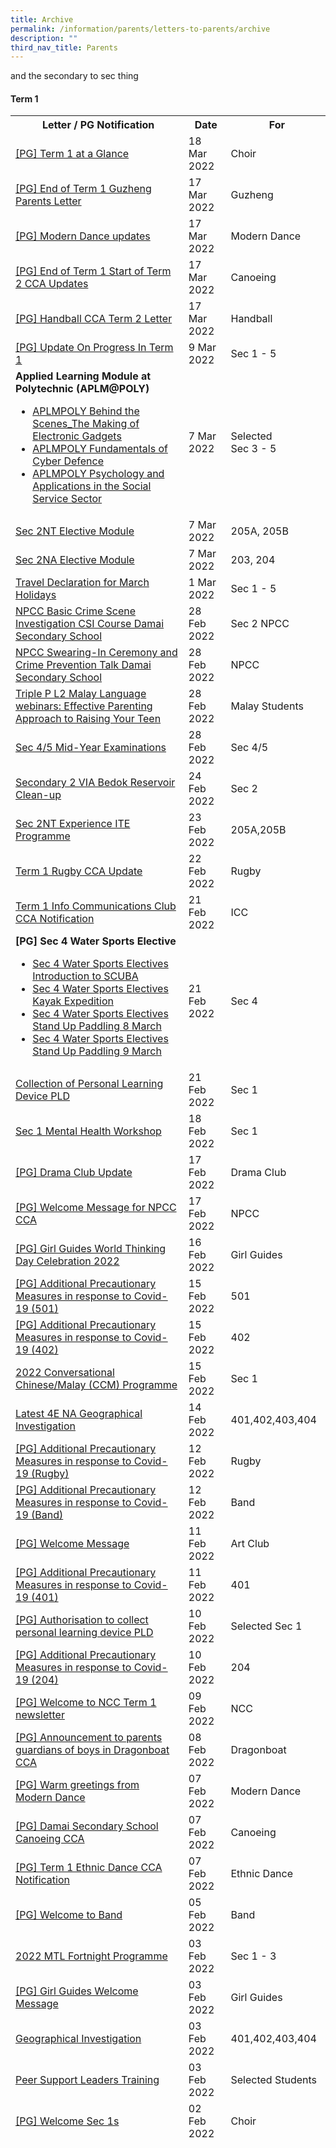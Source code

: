 ```yaml
---
title: Archive
permalink: /information/parents/letters-to-parents/archive
description: ""
third_nav_title: Parents
---
```

[](/files/2022%20MTL%20Fortnight%20Programme%20docx.pdf) and the secondary to sec thing

<h4><strong>Term 1<br /></strong></h4>
<table style="height: 3236px;">
<tbody>
<tr style="height: 18px;">
<th style="height: 18px; width: 446.141px;">&nbsp;Letter / PG Notification</th>
<th style="height: 18px; width: 66.5px;">&nbsp;Date</th>
<th style="height: 18px; width: 152.344px;">&nbsp;For</th>
</tr>
<tr style="height: 36px;">
<td style="height: 36px; width: 446.141px;"><a href="/files/Term%201%20at%20a%20Glance.pdf" target="_blank" rel="noopener">[PG] Term 1 at a Glance</a></td>
<td style="height: 36px; width: 66.5px;">18 Mar 2022</td>
<td style="height: 36px; width: 152.344px;">Choir</td>
</tr>
<tr style="height: 36px;">
<td style="height: 36px; width: 446.141px;"><a href="/files/End%20of%20Term%201%20Guzheng%20Parents%20Letter.pdf" target="_blank" rel="noopener">[PG] End of Term 1 Guzheng Parents Letter</a></td>
<td style="height: 36px; width: 66.5px;">17 Mar 2022</td>
<td style="height: 36px; width: 152.344px;">Guzheng</td>
</tr>
<tr style="height: 36px;">
<td style="height: 36px; width: 446.141px;"><a href="/files/Modern%20Dance%20updates.pdf" target="_blank" rel="noopener">[PG] Modern Dance updates</a></td>
<td style="height: 36px; width: 66.5px;">17 Mar 2022</td>
<td style="height: 36px; width: 152.344px;">Modern Dance</td>
</tr>
<tr style="height: 36px;">
<td style="height: 36px; width: 446.141px;"><a href="/files/End%20of%20Term%201%20Start%20of%20Term%202%20CCA%20Updates.pdf" target="_blank" rel="noopener">[PG] End of Term 1 Start of Term 2 CCA Updates</a></td>
<td style="height: 36px; width: 66.5px;">17 Mar 2022</td>
<td style="height: 36px; width: 152.344px;">Canoeing</td>
</tr>
<tr style="height: 36px;">
<td style="height: 36px; width: 446.141px;"><a href="/files/Handball%20CCA%20Term%202%20Letter.pdf" target="_blank" rel="noopener">[PG] Handball CCA Term 2 Letter</a></td>
<td style="height: 36px; width: 66.5px;">17 Mar 2022</td>
<td style="height: 36px; width: 152.344px;">Handball</td>
</tr>
<tr style="height: 36px;">
<td style="height: 36px; width: 446.141px;"><a href="/files/Update%20On%20Progress%20In%20Term%201.pdf" target="_blank" rel="noopener">[PG] Update On Progress In Term 1</a></td>
<td style="height: 36px; width: 66.5px;">9 Mar 2022</td>
<td style="height: 36px; width: 152.344px;">Sec 1 - 5</td>
</tr>
<tr style="height: 137px;">
<td style="height: 137px; width: 446.141px;"><strong>Applied Learning Module at Polytechnic (APLM@POLY)</strong><br />
<ul>
<li><a href="/files/APLMPOLY%20Behind%20the%20Scenes_The%20Making%20of%20Electronic%20Gadgets.pdf" target="_blank" rel="noopener">APLMPOLY Behind the Scenes_The Making of Electronic Gadgets</a></li>
<li><a href="/files/APLMPOLY%20Fundamentals%20of%20Cyber%20Defence.pdf" target="_blank" rel="noopener">APLMPOLY Fundamentals of Cyber Defence</a></li>
<li><a href="/files/APLMPOLY%20Psychology%20and%20Applications%20in%20the%20Social%20Service%20Sector.pdf" target="_blank" rel="noopener">APLMPOLY Psychology and Applications in the Social Service Sector</a></li>
</ul>
</td>
<td style="height: 137px; width: 66.5px;">7 Mar 2022</td>
<td style="height: 137px; width: 152.344px;">Selected<br />Sec 3 - 5</td>
</tr>
<tr style="height: 36px;">
<td style="height: 36px; width: 446.141px;"><a href="/files/Sec%202/Sec%202NT%20Elective%20Module.pdf" target="_blank" rel="noopener">Sec 2NT Elective Module</a></td>
<td style="height: 36px; width: 66.5px;">7 Mar 2022</td>
<td style="height: 36px; width: 152.344px;">205A, 205B</td>
</tr>
<tr style="height: 36px;">
<td style="height: 36px; width: 446.141px;"><a href="/files/Sec%202NA%20Elective%20Module.pdf" target="_blank" rel="noopener">Sec 2NA Elective Module</a></td>
<td style="height: 36px; width: 66.5px;">7 Mar 2022</td>
<td style="height: 36px; width: 152.344px;">203, 204</td>
</tr>
<tr style="height: 36px;">
<td style="height: 36px; width: 446.141px;"><a href="/files/Travel%20Declaration%20for%20March%20Holidays.pdf">Travel Declaration for March Holidays</a></td>
<td style="height: 36px; width: 66.5px;">1 Mar 2022</td>
<td style="height: 36px; width: 152.344px;">Sec 1 - 5</td>
</tr>
<tr style="height: 36px;">
<td style="height: 36px; width: 446.141px;"><a href="/files/NPCC%20Basic%20Crime%20Scene%20Investigation%20CSI%20Course%20%20Damai%20Secondary%20School.pdf" target="_blank" rel="noopener">NPCC Basic Crime Scene Investigation CSI Course Damai Secondary School</a></td>
<td style="height: 36px; width: 66.5px;">28 Feb 2022</td>
<td style="height: 36px; width: 152.344px;">Sec 2 NPCC</td>
</tr>
<tr style="height: 36px;">
<td style="height: 36px; width: 446.141px;"><a href="/files/NPCC%20Swearing-In%20Ceremony%20and%20Crime%20Prevention%20Talk%20%20Damai%20Secondary%20School.pdf" target="_blank" rel="noopener">NPCC Swearing-In Ceremony and Crime Prevention Talk Damai Secondary School</a></td>
<td style="height: 36px; width: 66.5px;">28 Feb 2022</td>
<td style="height: 36px; width: 152.344px;">NPCC</td>
</tr>
<tr style="height: 36px;">
<td style="height: 36px; width: 446.141px;"><a href="/files/Triple%20P%20L2%20Malay%20Language%20webinars%20%20Effective%20Parenting%20Approach%20to%20Raising%20Your%20Teen.pdf" target="_blank" rel="noopener">Triple P L2 Malay Language webinars: Effective Parenting Approach to Raising Your Teen</a></td>
<td style="height: 36px; width: 66.5px;">28 Feb 2022</td>
<td style="height: 36px; width: 152.344px;">Malay Students</td>
</tr>
<tr style="height: 36px;">
<td style="height: 36px; width: 446.141px;"><a href="/files/Mid-Year%20Examinations%20Oral%20%20Written%20Examination.pdf" target="_blank" rel="noopener">Sec 4/5 Mid-Year Examinations</a></td>
<td style="height: 36px; width: 66.5px;">28 Feb 2022</td>
<td style="height: 36px; width: 152.344px;">Sec 4/5</td>
</tr>
<tr style="height: 36px;">
<td style="height: 36px; width: 446.141px;"><a href="/files/Secondary%202%20VIA%20%20Bedok%20Reservoir%20Clean-up.pdf" target="_blank" rel="noopener">Secondary 2 VIA Bedok Reservoir Clean-up</a></td>
<td style="height: 36px; width: 66.5px;">24 Feb 2022</td>
<td style="height: 36px; width: 152.344px;">Sec 2</td>
</tr>
<tr style="height: 36px;">
<td style="height: 36px; width: 446.141px;"><a href="/files/Sec%202NT%20Experience%20ITE%20Programme.pdf" target="_blank" rel="noopener">Sec 2NT Experience ITE Programme</a></td>
<td style="height: 36px; width: 66.5px;">23 Feb 2022</td>
<td style="height: 36px; width: 152.344px;">205A,205B</td>
</tr>
<tr style="height: 36px;">
<td style="height: 36px; width: 446.141px;"><a href="/files/Term%201%20Rugby%20CCA%20Update.pdf" target="_blank" rel="noopener">Term 1 Rugby CCA Update</a></td>
<td style="height: 36px; width: 66.5px;">22 Feb 2022</td>
<td style="height: 36px; width: 152.344px;">Rugby</td>
</tr>
<tr style="height: 36px;">
<td style="height: 36px; width: 446.141px;"><a href="/files/Term%201%20Info%20Communications%20Club%20CCA%20Notification.pdf" target="_blank" rel="noopener">Term 1 Info Communications Club CCA Notification</a></td>
<td style="height: 36px; width: 66.5px;">21 Feb 2022</td>
<td style="height: 36px; width: 152.344px;">ICC</td>
</tr>
<tr style="height: 118px;">
<td style="height: 118px; width: 446.141px;"><strong>[PG] Sec 4 Water Sports Elective</strong><br />
<ul>
<li><a href="/files/Sec%204%20Water%20Sports%20Electives%20Introduction%20to%20SCUBA.pdf" target="_blank" rel="noopener">Sec 4 Water Sports Electives Introduction to SCUBA</a></li>
<li><a href="/files/Sec%204%20Water%20Sports%20Electives%20Kayak%20Expedition.pdf" target="_blank" rel="noopener">Sec 4 Water Sports Electives Kayak Expedition</a></li>
<li><a href="/files/Sec%204%20Water%20Sports%20Electives%20Stand%20Up%20Paddling%208%20March.pdf" target="_blank" rel="noopener">Sec 4 Water Sports Electives Stand Up Paddling 8 March</a></li>
<li><a href="/files/Sec%204%20Water%20Sports%20Electives%20Stand%20Up%20Paddling%209%20March.pdf" target="_blank" rel="noopener">Sec 4 Water Sports Electives Stand Up Paddling 9 March</a></li>
</ul>
</td>
<td style="height: 118px; width: 66.5px;">21 Feb 2022</td>
<td style="height: 118px; width: 152.344px;">Sec 4</td>
</tr>
<tr style="height: 36px;">
<td style="height: 36px; width: 446.141px;"><a href="/files/Collection%20of%20Personal%20Learning%20Device%20PLD_14%20Feb%202022.pdf" target="_blank" rel="noopener">Collection of Personal Learning Device PLD</a></td>
<td style="height: 36px; width: 66.5px;">21 Feb 2022</td>
<td style="height: 36px; width: 152.344px;">Sec 1</td>
</tr>
<tr style="height: 36px;">
<td style="height: 36px; width: 446.141px;"><a href="/files/Sec%201%20Mental%20Health%20Workshop.pdf" target="_blank" rel="noopener">Sec 1 Mental Health Workshop</a></td>
<td style="height: 36px; width: 66.5px;">18 Feb 2022</td>
<td style="height: 36px; width: 152.344px;">Sec 1</td>
</tr>
<tr style="height: 36px;">
<td style="height: 36px; width: 446.141px;"><a href="/files/Drama%20Club%20Update.pdf" target="_blank" rel="noopener">[PG] Drama Club Update</a></td>
<td style="height: 36px; width: 66.5px;">17 Feb 2022</td>
<td style="height: 36px; width: 152.344px;">Drama Club</td>
</tr>
<tr style="height: 36px;">
<td style="height: 36px; width: 446.141px;"><a href="/files/Welcome%20Message%20for%20NPCC%20CCA.pdf" target="_blank" rel="noopener">[PG] Welcome Message for NPCC CCA</a></td>
<td style="height: 36px; width: 66.5px;">17 Feb 2022</td>
<td style="height: 36px; width: 152.344px;">NPCC</td>
</tr>
<tr style="height: 36px;">
<td style="height: 36px; width: 446.141px;"><a href="/files/Girl%20Guides%20World%20Thinking%20Day%20Celebration%202022.pdf" target="_blank" rel="noopener">[PG] Girl Guides World Thinking Day Celebration 2022</a></td>
<td style="height: 36px; width: 66.5px;">16 Feb 2022</td>
<td style="height: 36px; width: 152.344px;">Girl Guides</td>
</tr>
<tr style="height: 36px;">
<td style="height: 36px; width: 446.141px;"><a href="/files/Additional%20Precautionary%20Measures%20in%20response%20to%20Covid-19%20501.pdf" target="_blank" rel="noopener">[PG] Additional Precautionary Measures in response to Covid-19 (501)</a></td>
<td style="height: 36px; width: 66.5px;">15 Feb 2022</td>
<td style="height: 36px; width: 152.344px;">501</td>
</tr>
<tr style="height: 36px;">
<td style="height: 36px; width: 446.141px;"><a href="/files/Additional%20Precautionary%20Measures%20in%20response%20to%20Covid-19%20402.pdf" target="_blank" rel="noopener">[PG] Additional Precautionary Measures in response to Covid-19 (402)</a></td>
<td style="height: 36px; width: 66.5px;">15 Feb 2022</td>
<td style="height: 36px; width: 152.344px;">402</td>
</tr>
<tr style="height: 36px;">
<td style="height: 36px; width: 446.141px;"><a href="/files/2022%20CCM%20Programme.pdf" target="">2022 Conversational Chinese/Malay (CCM) Programme</a></td>
<td style="height: 36px; width: 66.5px;">15 Feb 2022</td>
<td style="height: 36px; width: 152.344px;">Sec 1</td>
</tr>
<tr style="height: 36px;">
<td style="height: 36px; width: 446.141px;"><a href="/files/Latest%204E%20NA%20Geographical%20Investigation.pdf" target="_blank" rel="noopener">Latest 4E NA Geographical Investigation</a></td>
<td style="height: 36px; width: 66.5px;">14 Feb 2022</td>
<td style="height: 36px; width: 152.344px;">401,402,403,404</td>
</tr>
<tr style="height: 36px;">
<td style="height: 36px; width: 446.141px;"><a href="/files/Additional%20Precautionary%20Measures%20in%20response%20to%20Covid-19%20Rugby%20CCA.pdf">[PG] Additional Precautionary Measures in response to Covid-19 (Rugby)</a></td>
<td style="height: 36px; width: 66.5px;">12 Feb 2022</td>
<td style="height: 36px; width: 152.344px;">Rugby</td>
</tr>
<tr style="height: 36px;">
<td style="height: 36px; width: 446.141px;"><a href="/files/Additional%20Precautionary%20Measures%20in%20response%20to%20Covid-19%20Band%20CCA.pdf">[PG] Additional Precautionary Measures in response to Covid-19 (Band)</a></td>
<td style="height: 36px; width: 66.5px;">12 Feb 2022</td>
<td style="height: 36px; width: 152.344px;">Band</td>
</tr>
<tr style="height: 36px;">
<td style="height: 36px; width: 446.141px;"><a href="/files/Welcome%20Message.pdf">[PG] Welcome Message</a></td>
<td style="height: 36px; width: 66.5px;">11 Feb 2022</td>
<td style="height: 36px; width: 152.344px;">Art Club</td>
</tr>
<tr style="height: 36px;">
<td style="height: 36px; width: 446.141px;"><a href="/files/Additional%20Precautionary%20Measures%20in%20response%20to%20Covid-19%20401.pdf">[PG] Additional Precautionary Measures in response to Covid-19 (401)</a></td>
<td style="height: 36px; width: 66.5px;">11 Feb 2022</td>
<td style="height: 36px; width: 152.344px;">401</td>
</tr>
<tr style="height: 36px;">
<td style="height: 36px; width: 446.141px;"><a href="/files/Authorisation%20to%20collect%20personal%20learning%20device%20PLD.pdf" target="_blank" rel="noopener">[PG] Authorisation to collect personal learning device PLD</a></td>
<td style="height: 36px; width: 66.5px;">10 Feb 2022</td>
<td style="height: 36px; width: 152.344px;">Selected Sec 1</td>
</tr>
<tr style="height: 36px;">
<td style="height: 36px; width: 446.141px;"><a href="/files/ADDITIONAL%20PRECAUTIONARY%20MEASURES%20IN%20RESPONSE%20TO%20COVID-19%20204.pdf">[PG] Additional Precautionary Measures in response to Covid-19 (204)</a></td>
<td style="height: 36px; width: 66.5px;">10 Feb 2022</td>
<td style="height: 36px; width: 152.344px;">204</td>
</tr>
<tr style="height: 36px;">
<td style="height: 36px; width: 446.141px;"><a href="/files/Welcome%20to%20NCC%20Term%201%20newsletter.pdf" target="_blank" rel="noopener">[PG] Welcome to NCC Term 1 newsletter</a></td>
<td style="height: 36px; width: 66.5px;">09 Feb 2022</td>
<td style="height: 36px; width: 152.344px;">NCC</td>
</tr>
<tr style="height: 36px;">
<td style="height: 36px; width: 446.141px;"><a href="/files/Announcement%20to%20parents%20%20guardians%20of%20boys%20in%20Dragonboat%20CCA.pdf" target="_blank" rel="noopener">[PG] Announcement to parents guardians of boys in Dragonboat CCA</a></td>
<td style="height: 36px; width: 66.5px;">08 Feb 2022</td>
<td style="height: 36px; width: 152.344px;">Dragonboat</td>
</tr>
<tr style="height: 36px;">
<td style="height: 36px; width: 446.141px;"><a href="/files/Warm%20greetings%20from%20Modern%20Dance.pdf" target="_blank" rel="noopener">[PG] Warm greetings from Modern Dance</a></td>
<td style="height: 36px; width: 66.5px;">07 Feb 2022</td>
<td style="height: 36px; width: 152.344px;">Modern Dance</td>
</tr>
<tr style="height: 36px;">
<td style="height: 36px; width: 446.141px;"><a href="/files/Damai%20Secondary%20School%20Canoeing%20CCA.pdf" target="_blank" rel="noopener">[PG] Damai Secondary School Canoeing CCA</a></td>
<td style="height: 36px; width: 66.5px;">07 Feb 2022</td>
<td style="height: 36px; width: 152.344px;">Canoeing</td>
</tr>
<tr style="height: 36px;">
<td style="height: 36px; width: 446.141px;"><a href="/files/Term%201%20Ethnic%20Dance%20CCA%20Notification.pdf" target="_blank" rel="noopener">[PG] Term 1 Ethnic Dance CCA Notification</a></td>
<td style="height: 36px; width: 66.5px;">07 Feb 2022</td>
<td style="height: 36px; width: 152.344px;">Ethnic Dance</td>
</tr>
<tr style="height: 36px;">
<td style="height: 36px; width: 446.141px;"><a href="/files/Welcome%20to%20Band.pdf" target="_blank" rel="noopener">[PG] Welcome to Band</a></td>
<td style="height: 36px; width: 66.5px;">05 Feb 2022</td>
<td style="height: 36px; width: 152.344px;">Band</td>
</tr>
<tr style="height: 36px;">
<td style="height: 36px; width: 446.141px;"><a href="/files/2022%20MTL%20Fortnight%20Programme%20docx.pdf" target="_blank" rel="noopener">2022 MTL Fortnight Programme</a></td>
<td style="height: 36px; width: 66.5px;">03 Feb 2022</td>
<td style="height: 36px; width: 152.344px;">Sec 1 - 3</td>
</tr>
<tr style="height: 36px;">
<td style="height: 36px; width: 446.141px;"><a href="/files/Girl%20Guides%20Welcome%20Message.pdf" target="_blank" rel="noopener">[PG] Girl Guides Welcome Message</a></td>
<td style="height: 36px; width: 66.5px;">03 Feb 2022</td>
<td style="height: 36px; width: 152.344px;">Girl Guides</td>
</tr>
<tr style="height: 36px;">
<td style="height: 36px; width: 446.141px;"><a href="/files/Geographical%20Investigation%20Parents%20Letter.pdf" target="_blank" rel="noopener">Geographical Investigation</a></td>
<td style="height: 36px; width: 66.5px;">03 Feb 2022</td>
<td style="height: 36px; width: 152.344px;">401,402,403,404</td>
</tr>
<tr style="height: 36px;">
<td style="height: 36px; width: 446.141px;"><a href="/files/PSL%20Training%20Parent%20Letter%202022_FINAL.pdf" target="_blank" rel="noopener">Peer Support Leaders Training</a></td>
<td style="height: 36px; width: 66.5px;">03 Feb 2022</td>
<td style="height: 36px; width: 152.344px;">Selected Students</td>
</tr>
<tr style="height: 36px;">
<td style="height: 36px; width: 446.141px;"><a href="/files/Welcome%20Sec%201s.pdf" target="_blank" rel="noopener">[PG] Welcome Sec 1s</a></td>
<td style="height: 36px; width: 66.5px;">02 Feb 2022</td>
<td style="height: 36px; width: 152.344px;">Choir</td>
</tr>
<tr style="height: 36px;">
<td style="height: 36px; width: 446.141px;"><a href="/files/Netball%20Term%201.pdf" target="_blank" rel="noopener">[PG] Netball Term 1</a></td>
<td style="height: 36px; width: 66.5px;">28 Jan 2022</td>
<td style="height: 36px; width: 152.344px;">Netball</td>
</tr>
<tr style="height: 36px;">
<td style="height: 36px; width: 446.141px;"><a href="/files/Effective%20Parenting%20Approach%20to%20raising%20your%20teen.pdf" target="_blank" rel="noopener">[PG] Effective Parenting Approach to raising your teen</a></td>
<td style="height: 36px; width: 66.5px;">28 Jan 2022</td>
<td style="height: 36px; width: 152.344px;">Sec 1 - 5</td>
</tr>
<tr style="height: 36px;">
<td style="height: 36px; width: 446.141px;"><a href="/files/Handball%20Termly%20Letter.pdf" target="_blank" rel="noopener">[PG] Handball Termly Letter</a></td>
<td style="height: 36px; width: 66.5px;">27 Jan 2022</td>
<td style="height: 36px; width: 152.344px;">Handball</td>
</tr>
<tr style="height: 36px;">
<td style="height: 36px; width: 446.141px;"><a href="/files/Term%201%20Guzheng%20CCA%20Parents%20Notification%20Letter.pdf" target="_blank" rel="noopener">[PG] Term 1 Guzheng CCA Parents Notification Letter</a></td>
<td style="height: 36px; width: 66.5px;">26 Jan 2022</td>
<td style="height: 36px; width: 152.344px;">Guzheng</td>
</tr>
<tr style="height: 36px;">
<td style="height: 36px; width: 446.141px;"><a href="/files/First%20contact%20Choir.pdf" target="_blank" rel="noopener">[PG] First contact Choir</a></td>
<td style="height: 36px; width: 66.5px;">25 Jan 2022</td>
<td style="height: 36px; width: 152.344px;">Choir</td>
</tr>
<tr style="height: 36px;">
<td style="height: 36px; width: 446.141px;">&nbsp;<a href="/files/Secondary%203%20VIA%20Preparatory%20Workshop.pdf" target="_blank" rel="noopener">Secondary 3 VIA Preparatory Workshop</a></td>
<td style="height: 36px; width: 66.5px;">24 Jan 2022</td>
<td style="height: 36px; width: 152.344px;">Sec 3</td>
</tr>
<tr style="height: 137px;">
<td style="height: 137px; width: 446.141px;"><strong>[PG] Coursework</strong><br />
<ul>
<li><a href="/files/Sec%204%205/GCE%20O%20Level%20DT%20coursework.pdf" target="_blank" rel="noopener">GCE O Level DT coursework</a></li>
<li><a href="/files/Sec%204%205/GCE%20NA%20Level%20DT%20coursework.pdf" target="_blank" rel="noopener">GCE NA Level DT coursework</a></li>
<li><a href="/files/Sec%204%205/GCE%20NT%20Level%20DT%20coursework.pdf" target="_blank" rel="noopener">GCE NT Level DT coursework</a></li>
<li><a href="/files/Sec%204%205/NFS%20coursework%206073.pdf" target="_blank" rel="noopener">Nutrition &amp; Food Science Coursework 6073</a></li>
<li><a href="/files/Sec%204%205/NFS%20coursework%206097.pdf" target="_blank" rel="noopener">Nutrition &amp; Food Science Coursework 6097</a></li>
</ul>
</td>
<td style="height: 137px; width: 66.5px;">24 Jan 2022</td>
<td style="height: 137px; width: 152.344px;">Sec 4 &amp; 5<br />D&amp;T / NFS</td>
</tr>
<tr style="height: 36px;">
<td style="height: 36px; width: 446.141px;"><a href="/files/Early%20Dismissal%20On%20Chinese%20New%20Year%20Eve.pdf" target="_blank" rel="noopener">[PG] Early Dismissal On Chinese New Year Eve</a></td>
<td style="height: 36px; width: 66.5px;">24 Jan 2022</td>
<td style="height: 36px; width: 152.344px;">Sec 1 - 5</td>
</tr>
<tr style="height: 36px;">
<td style="height: 36px; width: 446.141px;"><a href="/files/National%20School-based%20Human%20Papillomavirus%20Vaccination%20Programme%20for%20Sec%20One%20Female%20Students.pdf" target="_blank" rel="noopener">[PG] National School-based Human Papillomavirus Vaccination Programme for Secondary One Female Students</a></td>
<td style="height: 36px; width: 66.5px;">21 Jan 2022</td>
<td style="height: 36px; width: 152.344px;">Sec 1 Girls</td>
</tr>
<tr style="height: 36px;">
<td style="height: 36px; width: 446.141px;"><a href="/files/Consent%20for%20the%20Annual%20School-based%20Health%20%20Dental%20Services.pdf" target="_blank" rel="noopener">[PG] Consent for the Annual School-based Health Dental Services</a></td>
<td style="height: 36px; width: 66.5px;">20 Jan 2022</td>
<td style="height: 36px; width: 152.344px;">Sec 1</td>
</tr>
<tr style="height: 36px;">
<td style="height: 36px; width: 446.141px;"><a href="/files/Colours%20of%20the%20Mind%20workshop%20by%20Health%20Promotion%20Board.pdf" target="_blank" rel="noopener">[PG] Colours of the Mind workshop by Health Promotion Board</a></td>
<td style="height: 36px; width: 66.5px;">20 Jan 2022</td>
<td style="height: 36px; width: 152.344px;">Sec 1 - 5</td>
</tr>
<tr style="height: 36px;">
<td style="height: 36px; width: 446.141px;"><a href="/files/Notification%20of%20Activity_BPA%202022.pdf" target="_blank" rel="noopener">Girl Guides BPA Written and Execution Tests 2022</a></td>
<td style="height: 36px; width: 66.5px;">20 Jan 2022</td>
<td style="height: 36px; width: 152.344px;">Selected Sec 4 Girl Guides</td>
</tr>
<tr style="height: 36px;">
<td style="height: 36px; width: 446.141px;"><a href="/files/Parents%20Letter_NCC%20Camp%20STEEL%202022.pdf">NCC Camp STEEL 2022</a></td>
<td style="height: 36px; width: 66.5px;">20 Jan 2022</td>
<td style="height: 36px; width: 152.344px;">Selected Sec 2 NCC&nbsp;</td>
</tr>
<tr style="height: 36px;">
<td style="height: 36px; width: 446.141px;"><a href="/files/Bridging%20Programme%20for%20Foundation%20Mathematics%202022.pdf" target="_blank" rel="noopener">Bridging Programme for Foundation Mathematics 2022</a></td>
<td style="height: 36px; width: 66.5px;">18 Jan 2022</td>
<td style="height: 36px; width: 152.344px;">Selected Sec 1&nbsp;</td>
</tr>
<tr style="height: 36px;">
<td style="height: 36px; width: 446.141px;"><a href="/files/Letter%20to%20Parents_Guardians%20-%20Fee%20Subsidies%20for%20Students%20on%20School-based%20FAS.pdf" target="_blank" rel="noopener">Fee Subsidies for Students on School-based FAS</a></td>
<td style="height: 36px; width: 66.5px;">18 Jan 2022</td>
<td style="height: 36px; width: 152.344px;">School-based FAS</td>
</tr>
<tr style="height: 36px;">
<td style="height: 36px; width: 446.141px;"><a href="/files/Assessment%20of%20Suitability%20of%20Student-Owned%20Device.pdf">Assessment of Suitability of Student-Owned Device</a></td>
<td style="height: 36px; width: 66.5px;">18 Jan 2022</td>
<td style="height: 36px; width: 152.344px;">Selected Students</td>
</tr>
<tr style="height: 36px;">
<td style="height: 36px; width: 446.141px;"><a href="/files/Sec%204%205/PG%20Sec%204%20%205%20Meet-the-Parents%20session%20via%20Zoom.pdf" target="_blank" rel="noopener">[PG] Sec 4 &amp; 5 Meet-the-Parents session via Zoom</a></td>
<td style="height: 36px; width: 66.5px;">17 Jan 2022</td>
<td style="height: 36px; width: 152.344px;">Sec 4 &amp; 5</td>
</tr>
<tr style="height: 36px;">
<td style="height: 36px; width: 446.141px;"><a href="/files/PG%20Colour%20Testing%20for%20Sec%201%20students%20in%20Student%20Health%20Centre.pdf" target="_blank" rel="noopener">[PG] Colour Testing for Sec 1 students in Student Health Centre</a></td>
<td style="height: 36px; width: 66.5px;">17 Jan 2022</td>
<td style="height: 36px; width: 152.344px;">Sec 1</td>
</tr>
<tr style="height: 36px;">
<td style="height: 36px; width: 446.141px;"><a href="/files/Secondary%204%20%205%20Polytechnic%20Talks%20and%20Workshops.pdf" target="_blank" rel="noopener">Secondary 4 &amp; 5 Polytechnic Talks and Workshops</a></td>
<td style="height: 36px; width: 66.5px;">17 Jan 2022</td>
<td style="height: 36px; width: 152.344px;">Sec 4 &amp; 5</td>
</tr>
<tr style="height: 36px;">
<td style="height: 36px; width: 446.141px;"><a href="/files/Sec%202%20HI%20NOA%202022%20to%20Ford%20Factory.pdf" target="_blank" rel="noopener">Sec 2 HI NOA 2022 to Ford Factory</a></td>
<td style="height: 36px; width: 66.5px;">17 Jan 2022</td>
<td style="height: 36px; width: 152.344px;">201,202,203,204</td>
</tr>
<tr style="height: 36px;">
<td style="height: 36px; width: 446.141px;"><a href="/files/PG%20NPCC%20Sec%2023%20Marksmanship%20Training%20%20Damai%20Secondary%20School.pdf" target="_blank" rel="noopener">[PG] NPCC Sec 2/3 Marksmanship Training Damai Secondary School</a></td>
<td style="height: 36px; width: 66.5px;">14 Jan 2022</td>
<td style="height: 36px; width: 152.344px;">NPCC Sec 2 &amp; 3</td>
</tr>
<tr style="height: 36px;">
<td style="height: 36px; width: 446.141px;"><a href="/files/PG%20Sec%201%20CCA%20Selection.pdf" target="_blank" rel="noopener">[PG] Sec 1 CCA Selection</a></td>
<td style="height: 36px; width: 66.5px;">14 Jan 2022</td>
<td style="height: 36px; width: 152.344px;">Sec 1</td>
</tr>
<tr style="height: 36px;">
<td style="height: 36px; width: 446.141px;"><a href="/files/PG%20Registration%20of%20NRIC%20in%20School.pdf" target="_blank" rel="noopener">[PG] Registration of NRIC in School</a></td>
<td style="height: 36px; width: 66.5px;">11 Jan 2022</td>
<td style="height: 36px; width: 152.344px;">Sec 3</td>
</tr>
<tr style="height: 36px;">
<td style="height: 36px; width: 446.141px;"><a href="/files/2022%20Schedule%20of%20Non%20Weighted%20Assessment%20Semester%201%20Secondary%204%20%205%20v2.pdf" target="_blank" rel="noopener">[PG] Sec 4 &amp; 5 Schedule of Non Weighted Assessment Semester 1</a></td>
<td style="height: 36px; width: 66.5px;">11 Jan 2022</td>
<td style="height: 36px; width: 152.344px;">Sec 4 &amp; 5</td>
</tr>
<tr style="height: 36px;">
<td style="height: 36px; width: 446.141px;"><a href="/files/PG%202022%20Schedule%20of%20Weighted%20Assessment%20Semester%201%20Secondary%203%20v2.pdf" target="_blank" rel="noopener">[PG] Sec 3 Schedule of Weighted Assessment Semester 1</a></td>
<td style="height: 36px; width: 66.5px;">11 Jan 2022</td>
<td style="height: 36px; width: 152.344px;">Sec 3</td>
</tr>
<tr style="height: 36px;">
<td style="height: 36px; width: 446.141px;"><a href="/files/PG%202022%20Schedule%20of%20Weighted%20Assessment%20Semester%201%20Secondary%201%20and%202%20v2.pdf" target="_blank" rel="noopener">[PG] Sec 1 &amp; 2 Schedule of Weighted Assessment Semester 1</a></td>
<td style="height: 36px; width: 66.5px;">11 Jan 2022</td>
<td style="height: 36px; width: 152.344px;">Sec 1 &amp; 2</td>
</tr>
<tr style="height: 36px;">
<td style="height: 36px; width: 446.141px;"><a href="/files/PG%20S3%20Meet-The-Parents%20Session%20via%20Zoom.pdf" target="_blank" rel="noopener">[PG] S3 Meet-The-Parents Session via Zoom</a></td>
<td style="height: 36px; width: 66.5px;">11 Jan 2022</td>
<td style="height: 36px; width: 152.344px;">Sec 3</td>
</tr>
<tr style="height: 36px;">
<td style="height: 36px; width: 446.141px;"><a href="/files/PG%20S2%20Meet-The-Parents%20Session%20via%20Zoom.pdf" target="_blank" rel="noopener">[PG] S2 Meet-The-Parents Session via Zoom</a></td>
<td style="height: 36px; width: 66.5px;">&nbsp;11 Jan 2022</td>
<td style="height: 36px; width: 152.344px;">Sec 2</td>
</tr>
<tr style="height: 36px;">
<td style="height: 36px; width: 446.141px;"><a href="/files/PG%20Phasing%20out%20of%20Handball%20CCA.pdf" target="_blank" rel="noopener">[PG] Phasing out of Handball CCA</a></td>
<td style="height: 36px; width: 66.5px;">06 Jan 2022</td>
<td style="height: 36px; width: 152.344px;">Handball</td>
</tr>
<tr style="height: 36px;">
<td style="height: 36px; width: 446.141px;"><a href="/files/PG%20S1%20Meet-The-Parents%20MTP%20Session.pdf" target="_blank" rel="noopener">[PG] S1 Meet-The-Parents MTP Session</a></td>
<td style="height: 36px; width: 66.5px;">05 Jan 2022</td>
<td style="height: 36px; width: 152.344px;">Sec 1</td>
</tr>
<tr style="height: 36px;">
<td style="height: 36px; width: 446.141px;"><a href="/files/CNA%20Green%20Plan%20Challenge_4%20Jan%202022.pdf" target="_blank" rel="noopener">CNA Green Plan Challenge</a></td>
<td style="height: 36px; width: 66.5px;">04 Jan 2022</td>
<td style="height: 36px; width: 152.344px;">201, 203</td>
</tr>
<tr style="height: 36px;">
<td style="height: 36px; width: 446.141px;"><a href="/files/Sec%204%20ECG%20Learning%20Journey%20Lifelong%20Learning%20Institute.pdf" target="_blank" rel="noopener">Sec 4 ECG Learning Journey Lifelong Learning Institute</a></td>
<td style="height: 36px; width: 66.5px;">04 Jan 2022</td>
<td style="height: 36px; width: 152.344px;">Sec 4</td>
</tr>
<tr style="height: 36px;">
<td style="height: 36px; width: 446.141px;"><a href="/files/National%20Digital%20Literacy%20Programme%20NDLP_4%20Jan%202022.pdf" target="_blank" rel="noopener">National Digital Literacy Programme NDLP</a></td>
<td style="height: 36px; width: 66.5px;">04 Jan 2022</td>
<td style="height: 36px; width: 152.344px;">Sec 1</td>
</tr>
<tr style="height: 36px;">
<td style="height: 36px; width: 446.141px;"><a href="/files/PG%20Updating%20of%20Travel%20Declarations%20for%20Year-End%20Holidays.pdf" target="_blank" rel="noopener">[PG] Updating of Travel Declarations for Year-End Holidays</a></td>
<td style="height: 36px; width: 66.5px;">30 Dec 2021</td>
<td style="height: 36px; width: 152.344px;">Sec 1 - 5</td>
</tr>
<tr style="height: 36px;">
<td style="height: 36px; width: 446.141px;"><a href="/files/Sec%204%20Information%20on%20School%20Matters%20for%202022.pdf" target="_blank" rel="noopener">[PG] Sec 4 Information on School Matters for 2022</a></td>
<td style="height: 36px; width: 66.5px;">29 Dec 2021</td>
<td style="height: 36px; width: 152.344px;">Sec 4</td>
</tr>
<tr style="height: 36px;">
<td style="height: 36px; width: 446.141px;"><a href="/files/Sec%203%20Information%20on%20School%20Matters%20for%202022.pdf" target="_blank" rel="noopener">[PG] Sec 3 Information on School Matters for 2022</a></td>
<td style="height: 36px; width: 66.5px;">29 Dec 2021</td>
<td style="height: 36px; width: 152.344px;">Sec 3</td>
</tr>
<tr>
<td style="width: 446.141px;"><a href="/files/Sec%202%20Information%20on%20School%20Matters%20for%202022.pdf" target="_blank" rel="noopener">[PG] Sec 2 Information on School Matters for 2022</a></td>
<td style="width: 66.5px;">29 Dec 2021</td>
<td style="width: 152.344px;">Sec 2</td>
</tr>
</tbody>
</table>